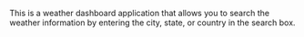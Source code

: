



This is a weather dashboard application that allows you to search the weather information by entering the city, state, or country in the search box.

